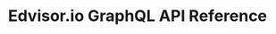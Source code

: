 ---
title: Edvisor.io GraphQL API Reference

<!-- language_tabs:
  - sample -->

toc_footers:
  - <a href='https://www.edvisor.io'>Sign Up for Edvisor.io</a>
  - <a href='https://github.com/lord/slate'>Documentation Powered by Slate</a>

includes:
  - introduction
  - integration
  - authentication
  - webhooks
  - objects
  - objects/agency-company
  - objects/student
  - objects/student-course-preference
  - objects/student-location-preference
  - objects/student-school-preference
  - objects/student-secondary-contact
  - objects/student-study-record
  - objects/student-tag
  - objects/school-company
  - objects/school
  - objects/course-search-result
  - objects/student-quote
  - objects/course
  - objects/accommodation
  - objects/addon
  - objects/fee
  - objects/promotion
  - objects/student-enrollment
  - objects/country
  - objects/list-result
  - inputs
  - inputs/pagination
  - inputs/student-get-list-filter
  - errors

search: true
---